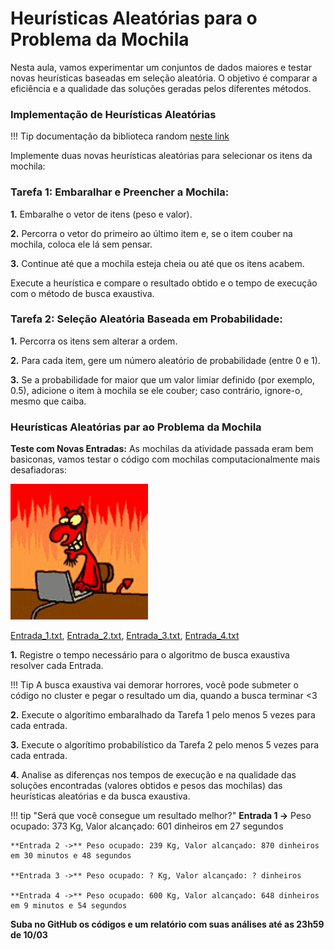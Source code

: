 # Heurísticas Aleatórias para o Problema da Mochila

Nesta aula, vamos experimentar um conjuntos de dados maiores e testar novas heurísticas baseadas em seleção aleatória. O objetivo é comparar a eficiência e a qualidade das soluções geradas pelos diferentes métodos.

### Implementação de Heurísticas Aleatórias

!!! Tip
    documentação da biblioteca random [neste link](http://cplusplus.com/reference/random/)

Implemente duas novas heurísticas aleatórias para selecionar os itens da mochila:

### Tarefa 1: Embaralhar e Preencher a Mochila:

**1.** Embaralhe o vetor de itens (peso e valor).

**2.** Percorra o vetor do primeiro ao último item e, se o item couber na mochila, coloca ele lá sem pensar.

**3.** Continue até que a mochila esteja cheia ou até que os itens acabem.

Execute a heurística e compare o resultado obtido e o tempo de execução com o método de busca exaustiva.

### Tarefa 2: Seleção Aleatória Baseada em Probabilidade:

**1.** Percorra os itens sem alterar a ordem.

**2.** Para cada item, gere um número aleatório de probabilidade (entre 0 e 1).

**3.** Se a probabilidade for maior que um valor limiar definido (por exemplo, 0.5), adicione o item à mochila se ele couber; caso contrário, ignore-o, mesmo que caiba.


### Heurísticas Aleatórias par ao Problema da Mochila

**Teste com Novas Entradas:**
As mochilas da atividade passada eram bem basiconas, vamos testar o código com mochilas computacionalmente mais desafiadoras:

![MUHAHAHA](itens/devil-laugh.gif)

[Entrada_1.txt](itens/Entrada_1.txt), [Entrada_2.txt](itens/Entrada_2.txt), [Entrada_3.txt](itens/Entrada_3.txt), [Entrada_4.txt](itens/Entrada_4.txt)

**1.** Registre o tempo necessário para o algoritmo de busca exaustiva resolver cada Entrada.

!!! Tip
    A busca exaustiva vai demorar horrores, você pode submeter o código no cluster e pegar o resultado um dia, quando a busca terminar <3

**2.** Execute o algorítimo embaralhado da Tarefa 1 pelo menos 5 vezes para cada entrada.

**3.** Execute o algorítimo probabilístico da Tarefa 2 pelo menos 5 vezes para cada entrada.

**4.** Analise as diferenças nos tempos de execução e na qualidade das soluções encontradas (valores obtidos e pesos das mochilas) das heurísticas aleatórias e da busca exaustiva.


!!! tip "Será que você consegue um resultado melhor?"
    **Entrada 1 ->** Peso ocupado: 373 Kg, Valor alcançado: 601 dinheiros em 27 segundos
    
    **Entrada 2 ->** Peso ocupado: 239 Kg, Valor alcançado: 870 dinheiros em 30 minutos e 48 segundos
    
    **Entrada 3 ->** Peso ocupado: ? Kg, Valor alcançado: ? dinheiros
    
    **Entrada 4 ->** Peso ocupado: 600 Kg, Valor alcançado: 648 dinheiros  em 9 minutos e 54 segundos

**Suba no GitHub os códigos e um relatório com suas análises até as 23h59 de 10/03**
